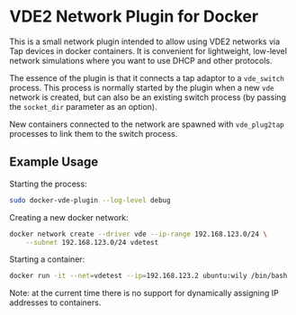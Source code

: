 # VDE2 Network Plugin for Docker
This is a small network plugin intended to allow using VDE2 networks via Tap
devices in docker containers. It is convenient for lightweight, low-level
network simulations where you want to use DHCP and other protocols.

The essence of the plugin is that it connects a tap adaptor to a `vde_switch`
process. This process is normally started by the plugin when a new
`vde` network is created, but can also be an existing switch process
(by passing the `socket_dir` parameter as an option).

New containers connected to the network are spawned with `vde_plug2tap`
processes to link them to the switch process.

## Example Usage
Starting the process:
```bash
sudo docker-vde-plugin --log-level debug
```

Creating a new docker network:
```bash
docker network create --driver vde --ip-range 192.168.123.0/24 \
    --subnet 192.168.123.0/24 vdetest
```

Starting a container:
```bash
docker run -it --net=vdetest --ip=192.168.123.2 ubuntu:wily /bin/bash
```

Note: at the current time there is no support for dynamically assigning
IP addresses to containers.